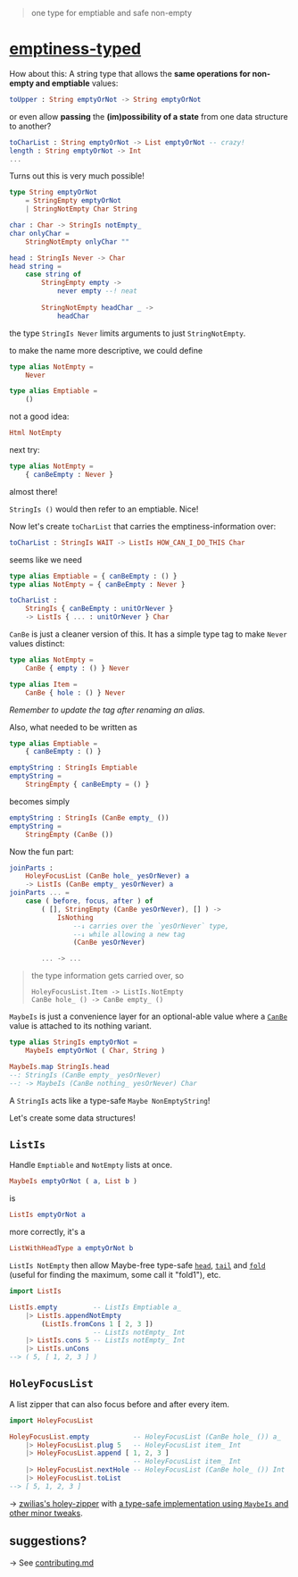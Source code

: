 > one type for emptiable and safe non-empty

# [emptiness-typed](https://package.elm-lang.org/packages/lue-bird/elm-emptiness-typed/latest/)

How about this: A string type that allows the **same operations for non-empty and emptiable** values:

```elm
toUpper : String emptyOrNot -> String emptyOrNot
```
or even allow **passing** the **(im)possibility of a state** from one data structure to another?
```elm
toCharList : String emptyOrNot -> List emptyOrNot -- crazy!
length : String emptyOrNot -> Int
...
```

Turns out this is very much possible!

```elm
type String emptyOrNot
    = StringEmpty emptyOrNot
    | StringNotEmpty Char String

char : Char -> StringIs notEmpty_
char onlyChar =
    StringNotEmpty onlyChar ""

head : StringIs Never -> Char
head string =
    case string of
        StringEmpty empty ->
            never empty --! neat
        
        StringNotEmpty headChar _ ->
            headChar
```

the type `StringIs Never` limits arguments to just `StringNotEmpty`.

to make the name more descriptive, we could define

```elm
type alias NotEmpty =
    Never

type alias Emptiable =
    ()
```

not a good idea:

```elm
Html NotEmpty
```

next try:

```elm
type alias NotEmpty =
    { canBeEmpty : Never }
```

almost there!

`StringIs ()` would then refer to an emptiable. Nice!

Now let's create `toCharList` that carries the emptiness-information over:

```elm
toCharList : StringIs WAIT -> ListIs HOW_CAN_I_DO_THIS Char
```

seems like we need

```elm
type alias Emptiable = { canBeEmpty : () }
type alias NotEmpty = { canBeEmpty : Never }

toCharList :
    StringIs { canBeEmpty : unitOrNever }
    -> ListIs { ... : unitOrNever } Char
```

`CanBe` is just a cleaner version of this.
It has a simple type tag to make `Never` values distinct:

```elm
type alias NotEmpty =
    CanBe { empty : () } Never

type alias Item =
    CanBe { hole : () } Never
```

_Remember to update the tag after renaming an alias._

Also, what needed to be written as

```elm
type alias Emptiable =
    { canBeEmpty : () }

emptyString : StringIs Emptiable
emptyString =
    StringEmpty { canBeEmpty = () }
```

becomes simply

```elm
emptyString : StringIs (CanBe empty_ ())
emptyString =
    StringEmpty (CanBe ())
```

Now the fun part:

```elm
joinParts :
    HoleyFocusList (CanBe hole_ yesOrNever) a
    -> ListIs (CanBe empty_ yesOrNever) a
joinParts ... =
    case ( before, focus, after ) of
        ( [], StringEmpty (CanBe yesOrNever), [] ) ->
            IsNothing
                --↓ carries over the `yesOrNever` type,
                --↓ while allowing a new tag
                (CanBe yesOrNever)

        ... -> ...
```

> the type information gets carried over, so
>
>     HoleyFocusList.Item -> ListIs.NotEmpty
>     CanBe hole_ () -> CanBe empty_ ()

`MaybeIs` is just a convenience layer for an optional-able value
where a [`CanBe`](MaybeIs#CanBe) value is attached to its nothing variant.

```elm
type alias StringIs emptyOrNot =
    MaybeIs emptyOrNot ( Char, String )

MaybeIs.map StringIs.head
--: StringIs (CanBe empty_ yesOrNever)
--: -> MaybeIs (CanBe nothing_ yesOrNever) Char
```

A `StringIs` acts like a type-safe `Maybe NonEmptyString`!

Let's create some data structures!

## `ListIs`

Handle `Emptiable` and `NotEmpty` lists at once.

```elm
MaybeIs emptyOrNot ( a, List b )
```

is

```elm
ListIs emptyOrNot a
```

more correctly, it's a

```elm
ListWithHeadType a emptyOrNot b
```

`ListIs NotEmpty` then allow Maybe-free type-safe [`head`](ListIs#head), [`tail`](ListIs#tail) and [`fold`](ListIs#fold) (useful for finding the maximum, some call it "fold1"), etc.

```elm
import ListIs

ListIs.empty         -- ListIs Emptiable a_
    |> ListIs.appendNotEmpty
        (ListIs.fromCons 1 [ 2, 3 ])
                     -- ListIs notEmpty_ Int
    |> ListIs.cons 5 -- ListIs notEmpty_ Int
    |> ListIs.unCons
--> ( 5, [ 1, 2, 3 ] )
```

## `HoleyFocusList`

A list zipper that can also focus before and after every item.

```elm
import HoleyFocusList

HoleyFocusList.empty           -- HoleyFocusList (CanBe hole_ ()) a_
    |> HoleyFocusList.plug 5   -- HoleyFocusList item_ Int
    |> HoleyFocusList.append [ 1, 2, 3 ]
                               -- HoleyFocusList item_ Int
    |> HoleyFocusList.nextHole -- HoleyFocusList (CanBe hole_ ()) Int
    |> HoleyFocusList.toList
--> [ 5, 1, 2, 3 ]
```

→ [zwilias's holey-zipper](https://package.elm-lang.org/packages/zwilias/elm-holey-zipper/latest) with [a type-safe implementation using `MaybeIs` and other minor tweaks](https://github.com/lue-bird/elm-emptiness-typed/blob/master/changes.md).

## suggestions?
→ See [contributing.md](https://github.com/lue-bird/elm-emptiness-typed/blob/master/contributing.md)
